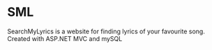# SML
SearchMyLyrics is a website for finding lyrics of your favourite song.
Created with ASP.NET MVC and mySQL
